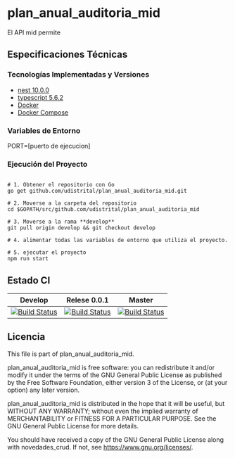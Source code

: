# plan_anual_auditoria_mid
El API mid permite 

## Especificaciones Técnicas

### Tecnologías Implementadas y Versiones
* [nest 10.0.0]()
* [typescript 5.6.2]()
* [Docker](https://docs.docker.com/engine/install/ubuntu/)
* [Docker Compose](https://docs.docker.com/compose/)

### Variables de Entorno

PORT=[puerto de ejecucion]

### Ejecución del Proyecto
```shel

# 1. Obtener el repositorio con Go
go get github.com/udistrital/plan_anual_auditoria_mid.git

# 2. Moverse a la carpeta del repositorio
cd $GOPATH/src/github.com/udistrital/plan_anual_auditoria_mid

# 3. Moverse a la rama **develop**
git pull origin develop && git checkout develop

# 4. alimentar todas las variables de entorno que utiliza el proyecto.

# 5. ejecutar el proyecto
npm run start 
```
## Estado CI

| Develop | Relese 0.0.1 | Master |
| -- | -- | -- |
| [![Build Status](https://hubci.portaloas.udistrital.edu.co/api/badges/udistrital/plan_anual_auditoria_mid/status.svg?ref=refs/heads/develop)](https://hubci.portaloas.udistrital.edu.co/udistrital/plan_anual_auditoria_mid/) | [![Build Status](https://hubci.portaloas.udistrital.edu.co/api/badges/udistrital/plan_anual_auditoria_mid/status.svg?ref=refs/heads/release/0.0.1)](https://hubci.portaloas.udistrital.edu.co/udistrital/plan_anual_auditoria_mid/) | [![Build Status](https://hubci.portaloas.udistrital.edu.co/api/badges/udistrital/plan_anual_auditoria_mid/status.svg)](https://hubci.portaloas.udistrital.edu.co/udistrital/plan_anual_auditoria_mid/) |



## Licencia

This file is part of plan_anual_auditoria_mid.

plan_anual_auditoria_mid is free software: you can redistribute it and/or modify it under the terms of the GNU General Public License as published by the Free Software Foundation, either version 3 of the License, or (at your option) any later version.

plan_anual_auditoria_mid is distributed in the hope that it will be useful, but WITHOUT ANY WARRANTY; without even the implied warranty of MERCHANTABILITY or FITNESS FOR A PARTICULAR PURPOSE. See the GNU General Public License for more details.

You should have received a copy of the GNU General Public License along with novedades_crud. If not, see https://www.gnu.org/licenses/.
